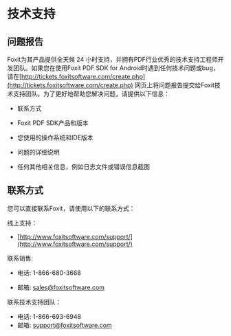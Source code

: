 # 技术支持

## 问题报告

Foxit为其产品提供全天候 24 小时支持，并拥有PDF行业优秀的技术支持工程师开发团队。如果您在使用Foxit PDF SDK for
Android时遇到任何技术问题或bug，请在[http://tickets.foxitsoftware.com/create.php](http://tickets.foxitsoftware.com/create.php)
网页上将问题报告提交给Foxit技术支持团队。为了更好地帮助您解决问题，请提供以下信息：

- 联系方式

- Foxit PDF SDK产品和版本

- 您使用的操作系统和IDE版本

- 问题的详细说明

- 任何其他相关信息，例如日志文件或错误信息截图

## 联系方式

您可以直接联系Foxit，请使用以下的联系方式：

线上支持：

- [http://www.foxitsoftware.com/support/](http://www.foxitsoftware.com/support/)

联系销售:

- 电话: 1-866-680-3668

- 邮箱: sales@foxitsoftware.com

联系技术支持团队：

- 电话: 1-866-693-6948
- 邮箱: support@foxitsoftware.com